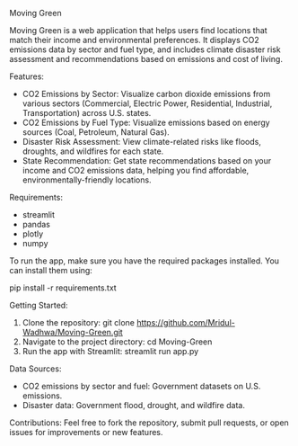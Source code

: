 Moving Green

Moving Green is a web application that helps users find locations that match their income and environmental preferences. It displays CO2 emissions data by sector and fuel type, and includes climate disaster risk assessment and recommendations based on emissions and cost of living.

Features:
- CO2 Emissions by Sector: Visualize carbon dioxide emissions from various sectors (Commercial, Electric Power, Residential, Industrial, Transportation) across U.S. states.
- CO2 Emissions by Fuel Type: Visualize emissions based on energy sources (Coal, Petroleum, Natural Gas).
- Disaster Risk Assessment: View climate-related risks like floods, droughts, and wildfires for each state.
- State Recommendation: Get state recommendations based on your income and CO2 emissions data, helping you find affordable, environmentally-friendly locations.

Requirements:
- streamlit
- pandas
- plotly
- numpy

To run the app, make sure you have the required packages installed. You can install them using:

pip install -r requirements.txt

Getting Started:
1. Clone the repository:
   git clone https://github.com/Mridul-Wadhwa/Moving-Green.git
2. Navigate to the project directory:
   cd Moving-Green
3. Run the app with Streamlit:
   streamlit run app.py

Data Sources:
- CO2 emissions by sector and fuel: Government datasets on U.S. emissions.
- Disaster data: Government flood, drought, and wildfire data.

Contributions:
Feel free to fork the repository, submit pull requests, or open issues for improvements or new features.

